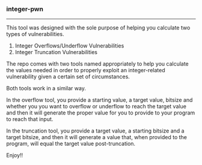 ### integer-pwn
---
This tool was designed with the sole purpose of helping you calculate two types of vulnerabilities.

 1. Integer Overflows/Underflow Vulnerabilities
 2. Integer Truncation Vulnerabilities

The repo comes with two tools named appropriately to help you calculate the values needed in order to properly exploit an integer-related vulnerability given a certain set of circumstances.

Both tools work in a similar way.

In the overflow tool, you provide a starting value, a target value, bitsize and whether you you want to overflow or underflow to reach the target value and then it will generate the proper value for you to provide to your program to reach that input.

In the truncation tool, you provide a target value, a starting bitsize and a target bitsize, and then it will generate a value that, when provided to the program, will equal the target value post-truncation.

Enjoy!!
